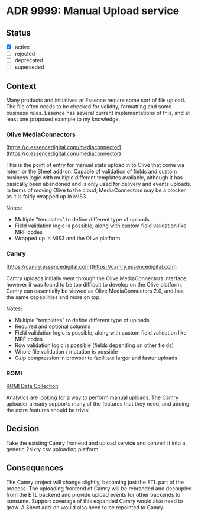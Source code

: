 <!-- File format adr/adr-0000-project-keyword-YYYY-MM-DD.md -->

# ADR 9999: Manual Upload service

## Status

- [x] active
- [ ] rejected
- [ ] deprecated
- [ ] superseded

## Context

Many products and initiatives at Essence require some sort of file upload. The file often needs to be checked for validity,
formatting and some business rules. Essence has several current implementations of this, and at least one proposed
example to my knowledge.

### Olive MediaConnectors

[https://o.essencedigital.com/mediaconnector](https://o.essencedigital.com/mediaconnector)

This is the point of entry for manual stats upload in to Olive that come via Intern or the Sheet add-on. Capable of validation
of fields and custom business logic with multiple different templates available, although it has basically been abandoned
and is only used for delivery and events uploads. In terms of moving Olive to the cloud, MediaConnectors may be a blocker
as it is fairly wrapped up in MIS3.

Notes:

- Multiple "templates" to define different type of uploads
- Field validation logic is possible, along with custom field validation like MRF codes
- Wrapped up in MIS3 and the Olive platform

### Camry

[https://camry.essencedigital.com](https://camry.essencedigital.com)

Camry uploads initially went through the Olive MediaConnectors interface, however it was found to be too difficult to
develop on the Olive platform. Camry can essentially be viewed as Olive MediaConnectors 2.0, and has the same capabilities
and more on top.

Notes:

- Multiple "templates" to define different type of uploads
- Required and optional columns
- Field validation logic is possible, along with custom field validation like MRF codes
- Row validation logic is possible (fields depending on other fields)
- Whole file validation / mutation is possible
- Gzip compression in browser to facilitate larger and faster uploads

### ROMI

[ROMI Data Collection](https://docs.google.com/document/d/1vfo_YlAz7KfRBdGM65929ydf79fSGVQiF5nP-zE59_I/edit)

Analytics are looking for a way to perform manual uploads. The Camry uploader already supports many of the features
that they need, and adding the extra features should be trivial.

## Decision

Take the existing Camry frontend and upload service and convert it into a generic 2sixty csv uploading platform.

## Consequences

The Camry project will change slightly, becoming just the ETL part of the process. The uploading frontend of Camry will be
rebranded and decoupled from the ETL backend and provide upload events for other backends to consume. Support coverage of this expanded Camry would also need to grow.  A Sheet add-on would also need to be repointed to Camry.
